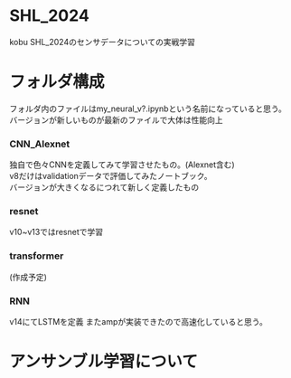# SHL_2024
kobu SHL_2024のセンサデータについての実戦学習  

# フォルダ構成    
フォルダ内のファイルはmy_neural_v?.ipynbという名前になっていると思う。  
バージョンが新しいものが最新のファイルで大体は性能向上
### CNN_Alexnet 
独自で色々CNNを定義してみて学習させたもの。(Alexnet含む)  
v8だけはvalidationデータで評価してみたノートブック。  
バージョンが大きくなるにつれて新しく定義したもの  
### resnet
v10~v13ではresnetで学習
### transformer  
(作成予定)
### RNN  
v14にてLSTMを定義
またampが実装できたので高速化していると思う。

# アンサンブル学習について  
